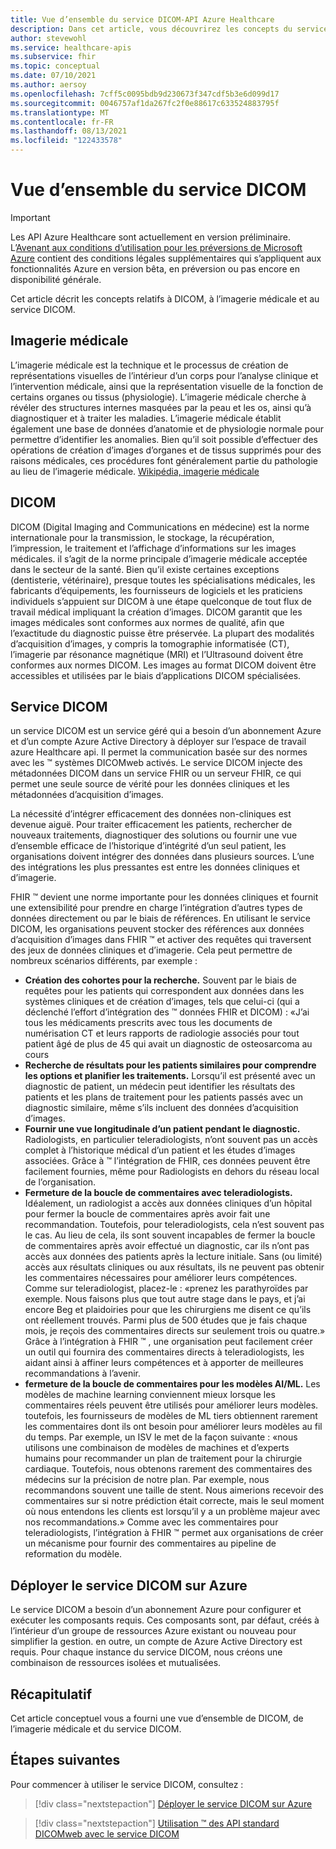 ```yaml
---
title: Vue d’ensemble du service DICOM-API Azure Healthcare
description: Dans cet article, vous découvrirez les concepts du service DICOM, de l’imagerie médicale et du service DICOM.
author: stevewohl
ms.service: healthcare-apis
ms.subservice: fhir
ms.topic: conceptual
ms.date: 07/10/2021
ms.author: aersoy
ms.openlocfilehash: 7cff5c0095bdb9d230673f347cdf5b3e6d099d17
ms.sourcegitcommit: 0046757af1da267fc2f0e88617c633524883795f
ms.translationtype: MT
ms.contentlocale: fr-FR
ms.lasthandoff: 08/13/2021
ms.locfileid: "122433578"
---
```

# <a name="overview-of-the-dicom-service"></a>Vue d’ensemble du service DICOM

> [!IMPORTANT]
> Les API Azure Healthcare sont actuellement en version préliminaire. L’[Avenant aux conditions d’utilisation pour les préversions de Microsoft Azure](https://azure.microsoft.com/support/legal/preview-supplemental-terms/) contient des conditions légales supplémentaires qui s’appliquent aux fonctionnalités Azure en version bêta, en préversion ou pas encore en disponibilité générale.

Cet article décrit les concepts relatifs à DICOM, à l’imagerie médicale et au service DICOM.

## <a name="medical-imaging"></a>Imagerie médicale

L’imagerie médicale est la technique et le processus de création de représentations visuelles de l’intérieur d’un corps pour l’analyse clinique et l’intervention médicale, ainsi que la représentation visuelle de la fonction de certains organes ou tissus (physiologie). L’imagerie médicale cherche à révéler des structures internes masquées par la peau et les os, ainsi qu’à diagnostiquer et à traiter les maladies. L’imagerie médicale établit également une base de données d’anatomie et de physiologie normale pour permettre d’identifier les anomalies. Bien qu’il soit possible d’effectuer des opérations de création d’images d’organes et de tissus supprimés pour des raisons médicales, ces procédures font généralement partie du pathologie au lieu de l’imagerie médicale. [Wikipédia, imagerie médicale](https://en.wikipedia.org/wiki/Medical_imaging)

## <a name="dicom"></a>DICOM

DICOM (Digital Imaging and Communications en médecine) est la norme internationale pour la transmission, le stockage, la récupération, l’impression, le traitement et l’affichage d’informations sur les images médicales. il s’agit de la norme principale d’imagerie médicale acceptée dans le secteur de la santé. Bien qu’il existe certaines exceptions (dentisterie, vétérinaire), presque toutes les spécialisations médicales, les fabricants d’équipements, les fournisseurs de logiciels et les praticiens individuels s’appuient sur DICOM à une étape quelconque de tout flux de travail médical impliquant la création d’images. DICOM garantit que les images médicales sont conformes aux normes de qualité, afin que l’exactitude du diagnostic puisse être préservée. La plupart des modalités d’acquisition d’images, y compris la tomographie informatisée (CT), l’imagerie par résonance magnétique (MRI) et l’Ultrasound doivent être conformes aux normes DICOM. Les images au format DICOM doivent être accessibles et utilisées par le biais d’applications DICOM spécialisées.

## <a name="dicom-service"></a>Service DICOM

un service DICOM est un service géré qui a besoin d’un abonnement Azure et d’un compte Azure Active Directory à déployer sur l’espace de travail azure Healthcare api. Il permet la communication basée sur des normes avec les &trade; systèmes DICOMweb activés. Le service DICOM injecte des métadonnées DICOM dans un service FHIR ou un serveur FHIR, ce qui permet une seule source de vérité pour les données cliniques et les métadonnées d’acquisition d’images. 

La nécessité d’intégrer efficacement des données non-cliniques est devenue aiguë. Pour traiter efficacement les patients, rechercher de nouveaux traitements, diagnostiquer des solutions ou fournir une vue d’ensemble efficace de l’historique d’intégrité d’un seul patient, les organisations doivent intégrer des données dans plusieurs sources. L’une des intégrations les plus pressantes est entre les données cliniques et d’imagerie.

FHIR &trade; devient une norme importante pour les données cliniques et fournit une extensibilité pour prendre en charge l’intégration d’autres types de données directement ou par le biais de références. En utilisant le service DICOM, les organisations peuvent stocker des références aux données d’acquisition d’images dans FHIR &trade; et activer des requêtes qui traversent des jeux de données cliniques et d’imagerie. Cela peut permettre de nombreux scénarios différents, par exemple :

- **Création des cohortes pour la recherche.** Souvent par le biais de requêtes pour les patients qui correspondent aux données dans les systèmes cliniques et de création d’images, tels que celui-ci (qui a déclenché l’effort d’intégration des &trade; données FHIR et DICOM) : «J’ai tous les médicaments prescrits avec tous les documents de numérisation CT et leurs rapports de radiologie associés pour tout patient âgé de plus de 45 qui avait un diagnostic de osteosarcoma au cours
- **Recherche de résultats pour les patients similaires pour comprendre les options et planifier les traitements.** Lorsqu’il est présenté avec un diagnostic de patient, un médecin peut identifier les résultats des patients et les plans de traitement pour les patients passés avec un diagnostic similaire, même s’ils incluent des données d’acquisition d’images.
- **Fournir une vue longitudinale d’un patient pendant le diagnostic.** Radiologists, en particulier teleradiologists, n’ont souvent pas un accès complet à l’historique médical d’un patient et les études d’images associées. Grâce à &trade; l’intégration de FHIR, ces données peuvent être facilement fournies, même pour Radiologists en dehors du réseau local de l’organisation.
- **Fermeture de la boucle de commentaires avec teleradiologists.** Idéalement, un radiologist a accès aux données cliniques d’un hôpital pour fermer la boucle de commentaires après avoir fait une recommandation. Toutefois, pour teleradiologists, cela n’est souvent pas le cas. Au lieu de cela, ils sont souvent incapables de fermer la boucle de commentaires après avoir effectué un diagnostic, car ils n’ont pas accès aux données des patients après la lecture initiale. Sans (ou limité) accès aux résultats cliniques ou aux résultats, ils ne peuvent pas obtenir les commentaires nécessaires pour améliorer leurs compétences. Comme sur teleradiologist, placez-le : «prenez les parathyroïdes par exemple. Nous faisons plus que tout autre stage dans le pays, et j’ai encore Beg et plaidoiries pour que les chirurgiens me disent ce qu’ils ont réellement trouvés. Parmi plus de 500 études que je fais chaque mois, je reçois des commentaires directs sur seulement trois ou quatre.»  Grâce à l’intégration à FHIR &trade; , une organisation peut facilement créer un outil qui fournira des commentaires directs à teleradiologists, les aidant ainsi à affiner leurs compétences et à apporter de meilleures recommandations à l’avenir.
- **fermeture de la boucle de commentaires pour les modèles AI/ML.** Les modèles de machine learning conviennent mieux lorsque les commentaires réels peuvent être utilisés pour améliorer leurs modèles. toutefois, les fournisseurs de modèles de ML tiers obtiennent rarement les commentaires dont ils ont besoin pour améliorer leurs modèles au fil du temps. Par exemple, un ISV le met de la façon suivante : «nous utilisons une combinaison de modèles de machines et d’experts humains pour recommander un plan de traitement pour la chirurgie cardiaque. Toutefois, nous obtenons rarement des commentaires des médecins sur la précision de notre plan. Par exemple, nous recommandons souvent une taille de stent. Nous aimerions recevoir des commentaires sur si notre prédiction était correcte, mais le seul moment où nous entendons les clients est lorsqu’il y a un problème majeur avec nos recommandations.» Comme avec les commentaires pour teleradiologists, l’intégration à FHIR &trade; permet aux organisations de créer un mécanisme pour fournir des commentaires au pipeline de reformation du modèle.

## <a name="deploy-dicom-service-to-azure"></a>Déployer le service DICOM sur Azure

Le service DICOM a besoin d’un abonnement Azure pour configurer et exécuter les composants requis. Ces composants sont, par défaut, créés à l’intérieur d’un groupe de ressources Azure existant ou nouveau pour simplifier la gestion. en outre, un compte de Azure Active Directory est requis. Pour chaque instance du service DICOM, nous créons une combinaison de ressources isolées et mutualisées.

## <a name="summary"></a>Récapitulatif

Cet article conceptuel vous a fourni une vue d’ensemble de DICOM, de l’imagerie médicale et du service DICOM.
 
## <a name="next-steps"></a>Étapes suivantes

Pour commencer à utiliser le service DICOM, consultez :

>[!div class="nextstepaction"]
>[Déployer le service DICOM sur Azure](deploy-dicom-services-in-azure.md)

>[!div class="nextstepaction"]
>[Utilisation &trade; des API standard DICOMweb avec le service DICOM](dicomweb-standard-apis-with-dicom-services.md)
